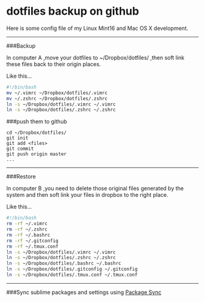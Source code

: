 dotfiles backup on github
================

Here is some config file of my Linux Mint16 and Mac OS X development.

-------------------
###Backup  

In computer A ,move your dotfiles to ~/Dropbox/dotfiles/ ,then soft link these files back to their origin places.

Like this...

```bash
#!/bin/bash
mv ~/.vimrc ~/Dropbox/dotfiles/.vimrc
mv ~/.zshrc ~/Dropbox/dotfiles/.zshrc
ln -s ~/Dropbox/dotfiles/.vimrc ~/.vimrc
ln -s ~/Dropbox/dotfiles/.zshrc ~/.zshrc
```

###push them to github

```
cd ~/Dropbox/dotfiles/
git init 
git add <files>
git commit
git push origin master
...

```
-------------------------


###Restore

In computer B ,you need to delete those original files generated by the system and then soft link your files in dropbox to the right place.

Like this...

```bash
#!/bin/bash
rm -rf ~/.vimrc 
rm -rf ~/.zshrc
rm -rf ~/.bashrc
rm -rf ~/.gitconfig
rm -rf ~/.tmux.conf
ln -s ~/Dropbox/dotfiles/.vimrc ~/.vimrc
ln -s ~/Dropbox/dotfiles/.zshrc ~/.zshrc
ln -s ~/Dropbox/dotfiles/.bashrc ~/.bashrc
ln -s ~/Dropbox/dotfiles/.gitconfig ~/.gitconfig
ln -s ~/Dropbox/dotfiles/.tmux.conf ~/.tmux.conf
```

-------------------------

###Sync sublime packages and settings
using [Package Sync](https://sublime.wbond.net/packages/Package%20Syncing)
